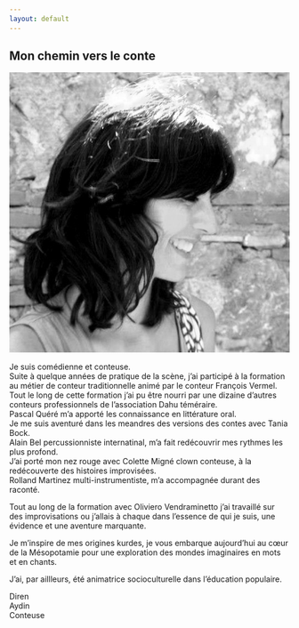 ```yaml
---
layout: default
---
```


   <h2 id="mon-chemin-vers-le-conte">Mon chemin vers le conte</h2>
<p><img src="./photo/noir-bl.jpg" alt="diren en noir et blanc" class="parcours" /></p>

<p class="tx-parcours">Je suis comédienne et conteuse.<br />
Suite à quelque années de pratique de la scène, j’ai participé à la
formation au métier de conteur traditionnelle animé par le conteur
François Vermel.<br />
Tout le long de cette formation j’ai pu être nourri par une dizaine
d’autres conteurs professionnels de l’association Dahu téméraire.<br />
Pascal Quéré m’a apporté les connaissance en littérature oral.<br />
Je me suis aventuré dans les meandres des versions des contes avec Tania
Bock.<br />
Alain Bel percussionniste internatinal, m’a fait redécouvrir mes rythmes
les plus profond.<br />
J’ai porté mon nez rouge avec Colette Migné clown conteuse, à la
redécouverte des histoires improvisées.<br />
Rolland Martinez multi-instrumentiste, m’a accompagnée durant des raconté.</p>

<p>Tout au long de la formation avec Oliviero Vendraminetto j’ai travaillé
sur des improvisations ou j’allais à chaque dans l’essence de qui je suis,
une évidence et une aventure marquante.</p>

<p>Je m’inspire de mes origines kurdes, je vous embarque aujourd’hui au cœur
de la Mésopotamie pour une exploration des mondes imaginaires en mots et
en chants.</p>

<p>J’ai, par aillleurs, été animatrice socioculturelle dans l’éducation
populaire.</p>

<div class="logo-parcours">
<p>
  Diren <br />
  Aydin <br />
  Conteuse
</p>
</div>

   </body>
</html>
